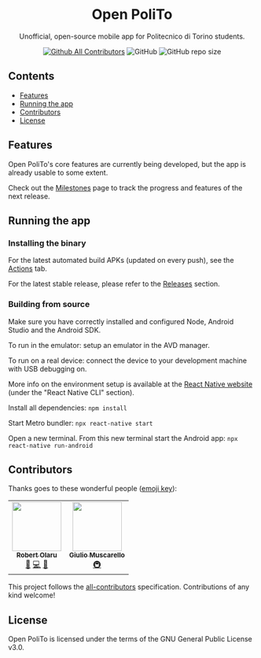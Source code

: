 <h1 align="center">Open PoliTo</h1>
<p align="center">Unofficial, open-source mobile app for Politecnico di Torino students.</p>

<div align="center">

[![Github All Contributors](https://img.shields.io/github/all-contributors/open-polito/open-polito)](#contributors)
![GitHub](https://img.shields.io/github/license/open-polito/open-polito?style=flat)
![GitHub repo size](https://img.shields.io/github/repo-size/open-polito/open-polito?style=flat)

</div>

## Contents

- [Features](#features)
- [Running the app](#running-the-app)
- [Contributors](#contributors)
- [License](#license)

## Features

Open PoliTo's core features are currently being developed, but the app is already usable to some extent.

Check out the [Milestones](https://github.com/open-polito/open-polito/milestones) page to track the progress and features of the next release.

## Running the app

### Installing the binary

For the latest automated build APKs (updated on every push), see the [Actions](https://github.com/open-polito/open-polito/actions) tab.

For the latest stable release, please refer to the [Releases](https://github.com/open-polito/open-polito/releases) section.

### Building from source

Make sure you have correctly installed and configured Node, Android Studio and the Android SDK.

To run in the emulator: setup an emulator in the AVD manager.

To run on a real device: connect the device to your development machine with USB debugging on.

More info on the environment setup is available at the [React Native website](https://reactnative.dev/docs/environment-setup) (under the "React Native CLI" section).

Install all dependencies: `npm install`

Start Metro bundler: `npx react-native start`

Open a new terminal. From this new terminal start the Android app: `npx react-native run-android`

## Contributors

Thanks goes to these wonderful people ([emoji key](https://allcontributors.org/docs/en/emoji-key)):

<!-- ALL-CONTRIBUTORS-LIST:START - Do not remove or modify this section -->
<!-- prettier-ignore-start -->
<!-- markdownlint-disable -->
<table>
  <tr>
    <td align="center"><a href="https://github.com/robertolaru"><img src="https://avatars.githubusercontent.com/u/77898084?v=4?s=100" width="100px;" alt=""/><br /><sub><b>Robert Olaru</b></sub></a><br /><a href="#maintenance-robertolaru" title="Maintenance">🚧</a> <a href="https://github.com/open-polito/open-polito/commits?author=robertolaru" title="Code">💻</a> <a href="#design-robertolaru" title="Design">🎨</a></td>
    <td align="center"><a href="https://keybase.io/CapacitorSet"><img src="https://avatars.githubusercontent.com/u/9286933?v=4?s=100" width="100px;" alt=""/><br /><sub><b>Giulio Muscarello</b></sub></a><br /><a href="#infra-CapacitorSet" title="Infrastructure (Hosting, Build-Tools, etc)">🚇</a></td>
  </tr>
</table>

<!-- markdownlint-restore -->
<!-- prettier-ignore-end -->

<!-- ALL-CONTRIBUTORS-LIST:END -->

This project follows the [all-contributors](https://github.com/all-contributors/all-contributors) specification. Contributions of any kind welcome!

## License

Open PoliTo is licensed under the terms of the GNU General Public License v3.0.
